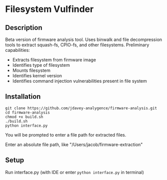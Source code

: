 # Filesystem Vulfinder
## Description
Beta version of firmware analysis tool. Uses binwalk and file decompression tools to extract squash-fs, CPIO-fs, and other filesystems. Preliminary capabilities:
* Extracts filesystem from firmware image
* Identifies type of filesystem
* Mounts filesystem
* Identifies kernel version
* Identifies command injection vulnerabilities present in file system

## Installation
```
git clone https://github.com/jdavey-analygence/firmware-analysis.git
cd firmware-analysis
chmod +x build.sh
./build.sh
python interface.py
```
You will be prompted to enter a file path for extracted files.

Enter an absolute file path, like "/Users/jacob/firmware-extraction"
## Setup
Run interface.py (with IDE or enter `python interface.py` in terminal)
